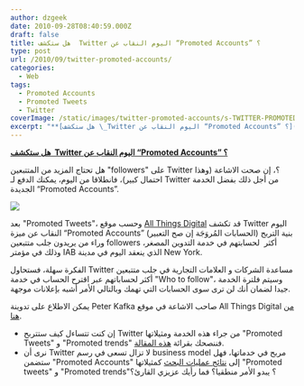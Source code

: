 ```yaml
---
author: dzgeek
date: 2010-09-28T08:40:59.000Z
draft: false
title: هل ستكشف  Twitter اليوم النقاب عن “Promoted Accounts” ؟
type: post
url: /2010/09/twitter-promoted-accounts/
categories:
  - Web
tags:
  - Promoted Accounts
  - Promoted Tweets
  - Twitter
coverImage: /static/images/twitter-promoted-accounts/s-TWITTER-PROMOTED-ACCOUNTS-large.jpg
excerpt: "**[هل ستكشف \_Twitter اليوم النقاب عن “Promoted Accounts” ؟](https://www.it-scoop.com/2010/09/twitter-promoted-accounts/)**\n\nهل تحتاج المزيد من المتتبعين \"followers\" على Twitter ؟، إن صحت الاشاعة (وهذا احتمال كبير)، فانطلاقا من اليوم، يمكنك الدفع لـ Twitter من أجل ذلك بفضل الخدمة الجديدة “Promoted Accounts”.\n\n\n\nبعد \"Promoted Tweets\"،"
---
```

**[هل ستكشف  Twitter اليوم النقاب عن “Promoted Accounts” ؟](https://www.it-scoop.com/2010/09/twitter-promoted-accounts/)**

هل تحتاج المزيد من المتتبعين "followers" على Twitter ؟، إن صحت الاشاعة (وهذا احتمال كبير)، فانطلاقا من اليوم، يمكنك الدفع لـ Twitter من أجل ذلك بفضل الخدمة الجديدة “Promoted Accounts”.

![](/static/images/twitter-promoted-accounts/s-TWITTER-PROMOTED-ACCOUNTS-large.jpg)

بعد "Promoted Tweets"، وحسب موقع [All Things Digital](http://mediamemo.allthingsd.com/20100927/exclusive-want-twitter-to-help-you-find-more-followers-pay-up-for-a-promoted-account/) قد تكشف Twitter اليوم النقاب عن ميزة “Promoted Accounts” (الحسابات المُروَجَة إن صح التعبير) بنية التربح وراء من يريدون جلب متتبعين followers أكثر  لحسابتهم في خدمة التدوين المصغر، وذلك في مؤمتر IAB الذي ينعقد اليوم في مدينة New York.

الفكرة سهلة، فستحاول Twitter مساعدة الشركات و العلامات التجارية في جلب متتبعين أكثر لحساباتهم عبر اقترح الحساب في خدمة "Who to follow"، وسيتم فلترة الخدمة جيدا لضمان أنك لن ترى سوى الحسابات التي تهمك وبالتالي الأمر أشبه بإعلانات موجهة.

يمكن الاطلاع على تدوينة Peter Kafka صاحب الاشاعة في موقع All Things Digital [من هنا](http://mediamemo.allthingsd.com/20100927/exclusive-want-twitter-to-help-you-find-more-followers-pay-up-for-a-promoted-account/).

-   إن كنت تتساءل كيف ستتربح Twitter من جراء هذه الخدمة ومثيلاتها "Promoted Tweets" و "Promoted trends" فننصحك بقرائة [هذه المقالة](https://socialmedia4arab.com/2010/09/twitter-monetization/).
-   نرى أن Twitter لا تزال تسعى في رسم business model مربح في خدماتها، فهل ستضمن "Promoted Accounts" إلى [نتائج عمليات البحث](https://socialmedia4arab.com/2010/09/twitter-800-millions-tweets/) كمثيلاتها "Promoted tweets" و "Promoted trends"؟ يبدو الأمر منطقيا؟ فما رأيك عزيزي القارئ؟
